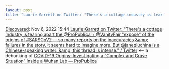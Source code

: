```yaml
---
layout: post
title: "Laurie Garrett on Twitter: 'There's a cottage industry is tearing apart the @ProPublica + @VanityFair 'expose' of the origins of #SARSCoV2 -- so many reports on the inaccuracies &amp;amp; failures in the story, it seems hard to imagine more. But @janeqiuchina is a Chinese-speaking writer, &amp;amp; this thread is intense.' / Twitter"
---
```

[Discovered](http://rolandtanglao.com/2020/07/29/p1-blogthis-checkvist-list-links-to-blog/): Nov 6, 2022 15:44  [Laurie Garrett on Twitter: "There's a cottage industry is tearing apart the @ProPublica + @VanityFair "expose" of the origins of #SARSCoV2 -- so many reports on the inaccuracies &amp;amp; failures in the story, it seems hard to imagine more. But @janeqiuchina is a Chinese-speaking writer, &amp;amp; this thread is intense." / Twitter](https://twitter.com/Laurie_Garrett/status/1589344554586886144) <-- a debunking of [COVID-19 Origins: Investigating a “Complex and Grave Situation” Inside a Wuhan Lab — ProPublica](https://www.propublica.org/article/senate-report-covid-19-origin-wuhan-lab)
